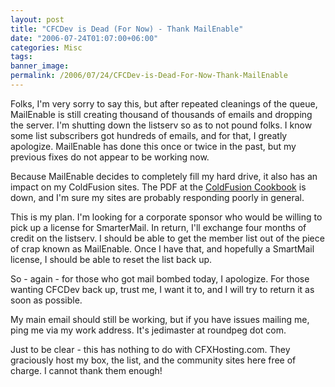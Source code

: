 ```yaml
---
layout: post
title: "CFCDev is Dead (For Now) - Thank MailEnable"
date: "2006-07-24T01:07:00+06:00"
categories: Misc 
tags: 
banner_image: 
permalink: /2006/07/24/CFCDev-is-Dead-For-Now-Thank-MailEnable
---
```


Folks, I'm very sorry to say this, but after repeated cleanings of the queue, MailEnable is still creating thousand of thousands of emails and dropping the server. I'm shutting down the listserv so as to not pound folks. I know some list subscribers got hundreds of emails, and for that, I greatly apologize. MailEnable has done this once or twice in the past,  but my previous fixes do not appear to be working now. 

Because MailEnable decides to completely fill my hard drive, it also has an impact on my ColdFusion sites. The PDF at the <a href="http://www.coldfusioncookbook.com">ColdFusion Cookbook</a> is down, and I'm sure my sites are probably responding poorly in general. 

This is my plan. I'm looking for a corporate sponsor who would be willing to pick up a license for SmarterMail. In return, I'll exchange four months of credit on the listserv. I should be able to get the member list out of the piece of crap known as MailEnable. Once I have that, and hopefully a SmartMail license, I should be able to reset the list back up.

So - again - for those who got mail bombed today, I apologize. For those wanting CFCDev back up, trust me, I want it to, and I will try to return it as soon as possible.

My main email should still be working, but if you have issues mailing me, ping me via my work address. It's jedimaster at roundpeg dot com.

Just to be clear - this has nothing to do with CFXHosting.com. They graciously host my box, the list, and the community sites here free of charge. I cannot thank them enough!
